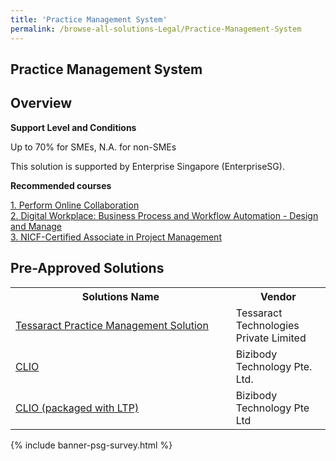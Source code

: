 ```yaml
---
title: 'Practice Management System'
permalink: /browse-all-solutions-Legal/Practice-Management-System
---
```


## Practice Management System
## Overview

**Support Level and Conditions**

Up to 70% for SMEs, N.A. for non-SMEs

This solution is supported by Enterprise Singapore (EnterpriseSG).

**Recommended courses**



<a href='https://sfec.enterprisejobskills.gov.sg/Course_Internet/CourseDetail.aspx?CoursesReferenceNumber=TGS-2020506177'  target='_blank' rel='noopener'>1. Perform Online Collaboration</a><br>
<a href='https://sfec.enterprisejobskills.gov.sg/Course_Internet/CourseDetail.aspx?CoursesReferenceNumber=TGS-2022014139'  target='_blank' rel='noopener'>2. Digital Workplace: Business Process and Workflow Automation - Design and Manage</a><br>
<a href='https://sfec.enterprisejobskills.gov.sg/Course_Internet/CourseDetail.aspx?CoursesReferenceNumber=TGS-2019501791'  target='_blank' rel='noopener'>3. NICF-Certified Associate in Project Management </a><br>

## Pre-Approved Solutions

<table>
<tr>
<th style='width: auto;'><b>Solutions Name</b></th>
<th style='width: 30%;'><b>Vendor</b></th>
</tr>
<tr>
<td><a href='/productivity-solutions-grant/solutionrepo/201815955C-Tssrct-Prctc-Mngmnt-sln-G' target='_blank'>Tessaract Practice Management Solution</a><br></td>
<td>Tessaract Technologies Private Limited</td>
</tr>
<tr>
<td><a href='/productivity-solutions-grant/solutionrepo/200001394R-CLIO-G' target='_blank'>CLIO</a><br></td>
<td>Bizibody Technology Pte. Ltd.</td>
</tr>
<tr>
<td><a href='/productivity-solutions-grant/solutionrepo/200001394R-CLIO-pkgd-wth-LTP-G' target='_blank'>CLIO (packaged with LTP)</a><br></td>
<td>Bizibody Technology Pte Ltd</td>
</tr>
</table>

{% include banner-psg-survey.html %}
